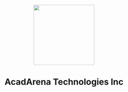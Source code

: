 <p align="center">
  <img src="https://media.discordapp.net/attachments/844612065389051984/1094390176853274724/1aX59AHzXumhWAeK4c3PYl1a4cRxLxVCCw1888-h1948-iv2.png" height="200" />
</p>
<h1 align="center">AcadArena Technologies Inc</h1>
